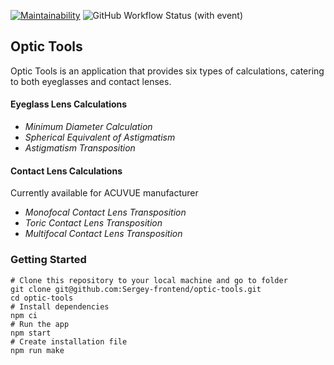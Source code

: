 [![Maintainability](https://api.codeclimate.com/v1/badges/14b7765bda23d0635098/maintainability)](https://codeclimate.com/github/Sergey-frontend/optic-tools/maintainability)  ![GitHub Workflow Status (with event)](https://img.shields.io/github/actions/workflow/status/Sergey-frontend/optic-tools/eslint.yml)

## Optic Tools
Optic Tools is an application that provides six types of calculations, catering to both eyeglasses and contact lenses.
#### Eyeglass Lens Calculations
- *Minimum Diameter Calculation*
- *Spherical Equivalent of Astigmatism*
- *Astigmatism Transposition*
#### Contact Lens Calculations 
Currently available for ACUVUE manufacturer
- *Monofocal Contact Lens Transposition*
- *Toric Contact Lens Transposition*
- *Multifocal Contact Lens Transposition*

### Getting Started
   ```shell
# Clone this repository to your local machine and go to folder
git clone git@github.com:Sergey-frontend/optic-tools.git
cd optic-tools
# Install dependencies
npm ci
# Run the app
npm start
# Create installation file
npm run make
   ```
